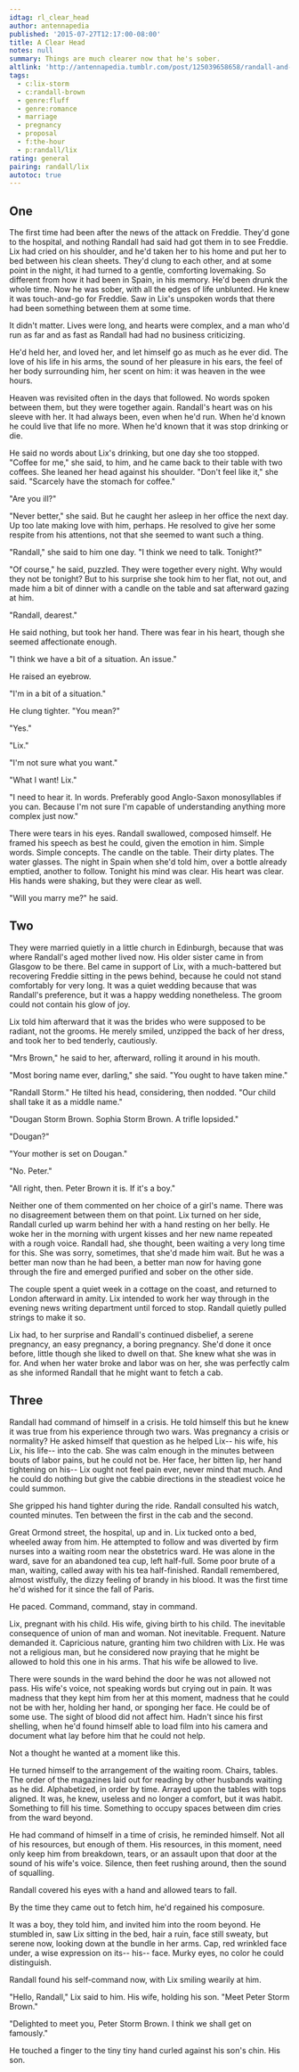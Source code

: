 ```yaml
---
idtag: rl_clear_head
author: antennapedia
published: '2015-07-27T12:17:00-08:00'
title: A Clear Head
notes: null
summary: Things are much clearer now that he's sober.
altlink: 'http://antennapedia.tumblr.com/post/125039658658/randall-and-lix-marriage-proposal'
tags:
  - c:lix-storm
  - c:randall-brown
  - genre:fluff
  - genre:romance
  - marriage
  - pregnancy
  - proposal
  - f:the-hour
  - p:randall/lix
rating: general
pairing: randall/lix
autotoc: true
---
```

## One

The first time had been after the news of the attack on Freddie. They'd gone to the hospital, and nothing Randall had said had got them in to see Freddie. Lix had cried on his shoulder, and he'd taken her to his home and put her to bed between his clean sheets. They'd clung to each other, and at some point in the night, it had turned to a gentle, comforting lovemaking. So different from how it had been in Spain, in his memory. He'd been drunk the whole time. Now he was sober, with all the edges of life unblunted. He knew it was touch-and-go for Freddie. Saw in Lix's unspoken words that there had been something between them at some time.

It didn't matter. Lives were long, and hearts were complex, and a man who'd run as far and as fast as Randall had had no business criticizing.

He'd held her, and loved her, and let himself go as much as he ever did. The love of his life in his arms, the sound of her pleasure in his ears, the feel of her body surrounding him, her scent on him: it was heaven in the wee hours.

Heaven was revisited often in the days that followed. No words spoken between them, but they were together again. Randall's heart was on his sleeve with her. It had always been, even when he'd run. When he'd known he could live that life no more. When he'd known that it was stop drinking or die.

He said no words about Lix's drinking, but one day she too stopped. "Coffee for me," she said, to him, and he came back to their table with two coffees. She leaned her head against his shoulder. "Don't feel like it," she said. "Scarcely have the stomach for coffee."

"Are you ill?"

"Never better," she said. But he caught her asleep in her office the next day. Up too late making love with him, perhaps. He resolved to give her some respite from his attentions, not that she seemed to want such a thing.

"Randall," she said to him one day. "I think we need to talk. Tonight?"

"Of course," he said, puzzled. They were together every night. Why would they not be tonight? But to his surprise she took him to her flat, not out, and made him a bit of dinner with a candle on the table and sat afterward gazing at him.

"Randall, dearest."

He said nothing, but took her hand. There was fear in his heart, though she seemed affectionate enough.

"I think we have a bit of a situation. An issue."

He raised an eyebrow.

"I'm in a bit of a situation."

He clung tighter. "You mean?"

"Yes."

"Lix."

"I'm not sure what you want."

"What I want! Lix."

"I need to hear it. In words. Preferably good Anglo-Saxon monosyllables if you can. Because I'm not sure I'm capable of understanding anything more complex just now."

There were tears in his eyes. Randall swallowed, composed himself. He framed his speech as best he could, given the emotion in him. Simple words. Simple concepts. The candle on the table. Their dirty plates. The water glasses. The night in Spain when she'd told him, over a bottle already emptied, another to follow. Tonight his mind was clear. His heart was clear. His hands were shaking, but they were clear as well.

"Will you marry me?" he said.

## Two

They were married quietly in a little church in Edinburgh, because that was where Randall's aged mother lived now. His older sister came in from Glasgow to be there. Bel came in support of Lix, with a much-battered but recovering Freddie sitting in the pews behind, because he could not stand comfortably for very long. It was a quiet wedding because that was Randall's preference, but it was a happy wedding nonetheless. The groom could not contain his glow of joy.

Lix told him afterward that it was the brides who were supposed to be radiant, not the grooms. He merely smiled, unzipped the back of her dress, and took her to bed tenderly, cautiously.

"Mrs Brown," he said to her, afterward, rolling it around in his mouth.

"Most boring name ever, darling," she said. "You ought to have taken mine."

"Randall Storm." He tilted his head, considering, then nodded. "Our child shall take it as a middle name."

"Dougan Storm Brown. Sophia Storm Brown. A trifle lopsided."

"Dougan?"

"Your mother is set on Dougan."

"No. Peter."

"All right, then. Peter Brown it is. If it's a boy."

Neither one of them commented on her choice of a girl's name. There was no disagreement between them on that point. Lix turned on her side, Randall curled up warm behind her with a hand resting on her belly. He woke her in the morning with urgent kisses and her new name repeated with a rough voice. Randall had, she thought, been waiting a very long time for this. She was sorry, sometimes, that she'd made him wait. But he was a better man now than he had been, a better man now for having gone through the fire and emerged purified and sober on the other side.

The couple spent a quiet week in a cottage on the coast, and returned to London afterward in amity. Lix intended to work her way through in the evening news writing department until forced to stop. Randall quietly pulled strings to make it so.

Lix had, to her surprise and Randall's continued disbelief, a serene pregnancy, an easy pregnancy, a boring pregnancy. She'd done it once before, little though she liked to dwell on that. She knew what she was in for. And when her water broke and labor was on her, she was perfectly calm as she informed Randall that he might want to fetch a cab.

## Three

Randall had command of himself in a crisis. He told himself this but he knew it was true from his experience through two wars. Was pregnancy a crisis or normality? He asked himself that question as he helped Lix-- his wife, his Lix, his life-- into the cab. She was calm enough in the minutes between bouts of labor pains, but he could not be. Her face, her bitten lip, her hand tightening on his-- Lix ought not feel pain ever, never mind that much. And he could do nothing but give the cabbie directions in the steadiest voice he could summon.

She gripped his hand tighter during the ride. Randall consulted his watch, counted minutes. Ten between the first in the cab and the second.

Great Ormond street, the hospital, up and in. Lix tucked onto a bed, wheeled away from him. He attempted to follow and was diverted by firm nurses into a waiting room near the obstetrics ward. He was alone in the ward, save for an abandoned tea cup, left half-full. Some poor brute of a man, waiting, called away with his tea half-finished. Randall remembered, almost wistfully, the dizzy feeling of brandy in his blood. It was the first time he'd wished for it since the fall of Paris.

He paced. Command, command, stay in command.

Lix, pregnant with his child. His wife, giving birth to his child. The inevitable consequence of union of man and woman. Not inevitable. Frequent. Nature demanded it. Capricious nature, granting him two children with Lix. He was not a religious man, but he considered now praying that he might be allowed to hold this one in his arms. That his wife be allowed to live.

There were sounds in the ward behind the door he was not allowed not pass. His wife's voice, not speaking words but crying out in pain. It was madness that they kept him from her at this moment, madness that he could not be with her, holding her hand, or sponging her face. He could be of some use. The sight of blood did not affect him. Hadn't since his first shelling, when he'd found himself able to load film into his camera and document what lay before him that he could not help.

Not a thought he wanted at a moment like this.

He turned himself to the arrangement of the waiting room. Chairs, tables. The order of the magazines laid out for reading by other husbands waiting as he did. Alphabetized, in order by time. Arrayed upon the tables with tops aligned. It was, he knew, useless and no longer a comfort, but it was habit. Something to fill his time. Something to occupy spaces between dim cries from the ward beyond.

He had command of himself in a time of crisis, he reminded himself. Not all of his resources, but enough of them. His resources, in this moment, need only keep him from breakdown, tears, or an assault upon that door at the sound of his wife's voice. Silence, then feet rushing around, then the sound of squalling.

Randall covered his eyes with a hand and allowed tears to fall.

By the time they came out to fetch him, he'd regained his composure.

It was a boy, they told him, and invited him into the room beyond. He stumbled in, saw Lix sitting in the bed, hair a ruin, face still sweaty, but serene now, looking down at the bundle in her arms. Cap, red wrinkled face under, a wise expression on its-- his-- face. Murky eyes, no color he could distinguish.

Randall found his self-command now, with Lix smiling wearily at him.

"Hello, Randall," Lix said to him. His wife, holding his son. "Meet Peter Storm Brown."

"Delighted to meet you, Peter Storm Brown. I think we shall get on famously."

He touched a finger to the tiny tiny hand curled against his son's chin. His son.
